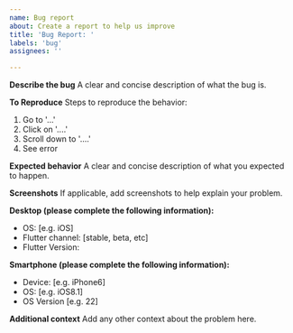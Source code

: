 ```yaml
---
name: Bug report
about: Create a report to help us improve
title: 'Bug Report: '
labels: 'bug'
assignees: ''

---
```


**Describe the bug**
A clear and concise description of what the bug is.

**To Reproduce**
Steps to reproduce the behavior:
1. Go to '...'
2. Click on '....'
3. Scroll down to '....'
4. See error

**Expected behavior**
A clear and concise description of what you expected to happen.

**Screenshots**
If applicable, add screenshots to help explain your problem.

**Desktop (please complete the following information):**
 - OS: [e.g. iOS]
 - Flutter channel: [stable, beta, etc]
 - Flutter Version:

**Smartphone (please complete the following information):**
 - Device: [e.g. iPhone6]
 - OS: [e.g. iOS8.1]
 - OS Version [e.g. 22]

**Additional context**
Add any other context about the problem here.
